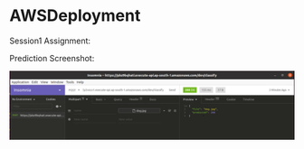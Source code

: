 # AWSDeployment

Session1 Assignment: 


Prediction Screenshot:

![](https://github.com/EVA4Phase2Work/AWSDeployment/blob/master/Prediction.PNG)
